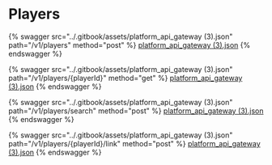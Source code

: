# Players

{% swagger src="../.gitbook/assets/platform_api_gateway (3).json" path="/v1/players" method="post" %}
[platform_api_gateway (3).json](<../.gitbook/assets/platform_api_gateway (3).json>)
{% endswagger %}

{% swagger src="../.gitbook/assets/platform_api_gateway (3).json" path="/v1/players/{playerId}" method="get" %}
[platform_api_gateway (3).json](<../.gitbook/assets/platform_api_gateway (3).json>)
{% endswagger %}

{% swagger src="../.gitbook/assets/platform_api_gateway (3).json" path="/v1/players/search" method="post" %}
[platform_api_gateway (3).json](<../.gitbook/assets/platform_api_gateway (3).json>)
{% endswagger %}



{% swagger src="../.gitbook/assets/platform_api_gateway (3).json" path="/v1/players/{playerId}/link" method="post" %}
[platform_api_gateway (3).json](<../.gitbook/assets/platform_api_gateway (3).json>)
{% endswagger %}
